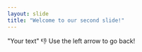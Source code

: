 ```yaml
---
layout: slide
title: "Welcome to our second slide!"
---
```

"Your text" 👎
Use the left arrow to go back!
